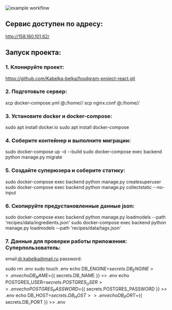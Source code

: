 ![example workflow](https://github.com/Kabelka-belka/foodgram-project-react/actions/workflows/foodgram_main.yml/badge.svg)

## Сервис доступен по адресу:
http://158.160.101.62/
## Запуск проекта:

### 1. Клонируйте проект:
https://github.com/Kabelka-belka/foodgram-project-react.git

### 2. Подготовьте сервер:
scp docker-compose.yml <username>@<host>:/home/<username>/
scp nginx.conf <username>@<host>:/home/<username>/

### 3. Установите docker и docker-compose:
sudo apt install docker.io 
sudo apt install docker-compose

### 4. Соберите контейнер и выполните миграции:
sudo docker-compose up -d --build
sudo docker-compose exec backend python manage.py migrate

### 5. Создайте суперюзера и соберите статику:
sudo docker-compose exec backend python manage.py createsuperuser
sudo docker-compose exec backend python manage.py collectstatic --no-input

### 6. Скопируйте предустановленные данные json:
sudo docker-compose exec backend python manage.py loadmodels --path 'recipes/data/ingredients.json'
sudo docker-compose exec backend python manage.py loadmodels --path 'recipes/data/tags.json'

### 7. Данные для проверки работы приложения: Суперпользователь:
email:dr.kabelka@mail.ru
password:

 sudo rm .env
            sudo touch .env
            echo DB_ENGINE=${{ secrets.DB_ENGINE }} >> .env
            echo DB_NAME=${{ secrets.DB_NAME }} >> .env
            echo POSTGRES_USER=${{ secrets.POSTGRES_USER }} >> .env
            echo POSTGRES_PASSWORD=${{ secrets.POSTGRES_PASSWORD }} >> .env
            echo DB_HOST=${{ secrets.DB_HOST }} >> .env
            echo DB_PORT=${{ secrets.DB_PORT }} >> .env